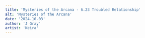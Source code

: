 ```yaml
---
title: 'Mysteries of the Arcana - 6.23 Troubled Relationship'
alt: 'Mysteries of the Arcana'
date: '2024-10-03'
author: 'J Gray'
artist: 'Keira'
---
```

